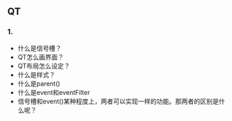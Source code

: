 ## QT
### 1. 
* 什么是信号槽？
* QT怎么画界面？
* QT布局怎么设定？
* 什么是样式？
* 什么是parent()
* 什么是event和eventFilter
* 信号槽和event()某种程度上，两者可以实现一样的功能。那两者的区别是什么呢？

